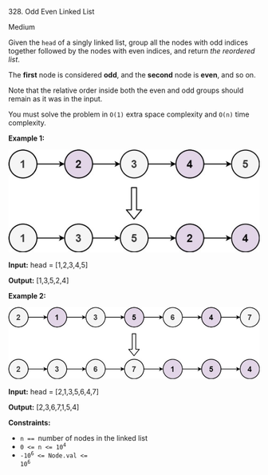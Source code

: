 328\. Odd Even Linked List

Medium

Given the `head` of a singly linked list, group all the nodes with odd indices together followed by the nodes with even indices, and return _the reordered list_.

The **first** node is considered **odd**, and the **second** node is **even**, and so on.

Note that the relative order inside both the even and odd groups should remain as it was in the input.

You must solve the problem in `O(1)` extra space complexity and `O(n)` time complexity.

**Example 1:**

![](oddeven-linked-list.jpg)

**Input:** head = [1,2,3,4,5]

**Output:** [1,3,5,2,4] 

**Example 2:**

![](oddeven2-linked-list.jpg)

**Input:** head = [2,1,3,5,6,4,7]

**Output:** [2,3,6,7,1,5,4] 

**Constraints:**

*   `n == `number of nodes in the linked list
*   <code>0 <= n <= 10<sup>4</sup></code>
*   <code>-10<sup>6</sup> <= Node.val <= 10<sup>6</sup></code>